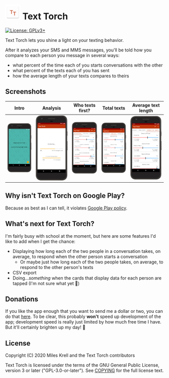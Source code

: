 # ![Text Torch logo](app/src/main/res/mipmap-mdpi/ic_launcher.png) Text Torch  

[![License: GPLv3+](https://img.shields.io/badge/License-GPLv3%2B-blue)](COPYING)

Text Torch lets you shine a light on your texting behavior.

After it analyzes your SMS and MMS messages, you'll be told how you compare to each person you message in several ways:
- what percent of the time each of you starts conversations with the other
- what percent of the texts each of you has sent
- how the average length of your texts compares to theirs

## Screenshots

| Intro | Analysis | Who texts first? | Total texts | Average text length
|:-:|:-:|:-:|:-:|:-:|
![Intro](framed_screenshots/intro.png) | ![Analysis](framed_screenshots/analysis.png) | ![Who texts first?](framed_screenshots/who_texts_first.png) | ![Total texts](framed_screenshots/total_texts.png) | ![Average text length](framed_screenshots/average_text_length.png)

## Why isn't Text Torch on Google Play?

Because as best as I can tell, it violates [Google Play policy](https://support.google.com/googleplay/android-developer/answer/9047303#invalid).

## What's next for Text Torch?

I'm fairly busy with school at the moment, but here are some features I'd like to add when I get the chance:
- Displaying how long each of the two people in a conversation takes, on average, to respond when the other person starts a conversation
  - Or maybe just how long each of the two people takes, on average, to respond to the other person's texts
- CSV export
- Doing…*something* when the cards that display data for each person are tapped (I'm not sure what yet 🤔)

## Donations

If you like the app enough that you want to send me a dollar or two, you can do that [here](https://paypal.me/mileskrell). To be clear, this probably **won't** speed up development of the app; development speed is really just limited by how much free time I have. But it'll certainly brighten up my day! 🙂

## License

Copyright (C) 2020 Miles Krell and the Text Torch contributors

Text Torch is licensed under the terms of the GNU General Public License, version 3 or later ("GPL-3.0-or-later"). See [COPYING](COPYING) for the full license text.

